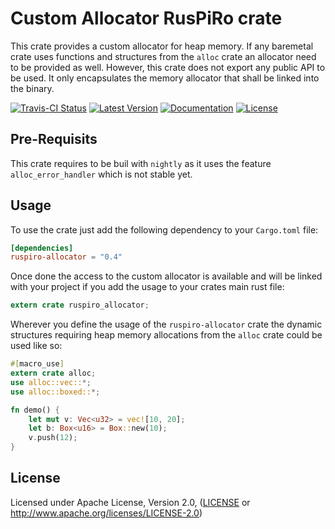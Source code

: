 # Custom Allocator RusPiRo crate

This crate provides a custom allocator for heap memory. If any baremetal crate uses functions and structures from
the ``alloc`` crate an allocator need to be provided as well. However, this crate does not export any public
API to be used. It only encapsulates the memory allocator that shall be linked into the binary.

[![Travis-CI Status](https://api.travis-ci.org/RusPiRo/ruspiro-allocator.svg?branch=master)](https://travis-ci.org/RusPiRo/ruspiro-allocator)
[![Latest Version](https://img.shields.io/crates/v/ruspiro-allocator.svg)](https://crates.io/crates/ruspiro-allocator)
[![Documentation](https://docs.rs/ruspiro-allocator/badge.svg)](https://docs.rs/ruspiro-allocator)
[![License](https://img.shields.io/crates/l/ruspiro-allocator.svg)](https://github.com/RusPiRo/ruspiro-allocator#license)

## Pre-Requisits

This crate requires to be buil with ``nightly`` as it uses the feature ``alloc_error_handler`` which is not stable yet.

## Usage
To use the crate just add the following dependency to your ``Cargo.toml`` file:
```toml
[dependencies]
ruspiro-allocator = "0.4"
```

Once done the access to the custom allocator is available and will be linked with your project if you add
the usage to your crates main rust file:
```rust
extern crate ruspiro_allocator;
```

Wherever you define the usage of the ``ruspiro-allocator`` crate the dynamic structures requiring heap memory allocations from the ``alloc`` crate could be used like so:
```rust
#[macro_use]
extern crate alloc;
use alloc::vec::*;
use alloc::boxed::*;

fn demo() {
    let mut v: Vec<u32> = vec![10, 20];
    let b: Box<u16> = Box::new(10);
    v.push(12);
}
```

## License
Licensed under Apache License, Version 2.0, ([LICENSE](LICENSE) or http://www.apache.org/licenses/LICENSE-2.0)

